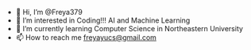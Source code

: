 - 👋 Hi, I’m @Freya379
- 👀 I’m interested in Coding!!! AI and Machine Learning 
- 🌱 I’m currently learning Computer Science in Northeastern University
- 📫 How to reach me freyayucs@gmail.com

<!---
Freya379/Freya379 is a ✨ special ✨ repository because its `README.md` (this file) appears on your GitHub profile.
You can click the Preview link to take a look at your changes.
--->
